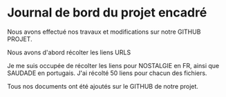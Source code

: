 # Journal de bord du projet encadré

Nous avons effectué nos travaux et modifications sur notre GITHUB PROJET.

Nous avons d'abord récolter les liens URLS

Je me suis occupée de récolter les liens pour NOSTALGIE en FR, ainsi que SAUDADE en portugais.
J'ai récolté 50 liens pour chacun des fichiers.

Tous nos documents ont été ajoutés sur le GITHUB de notre projet.
